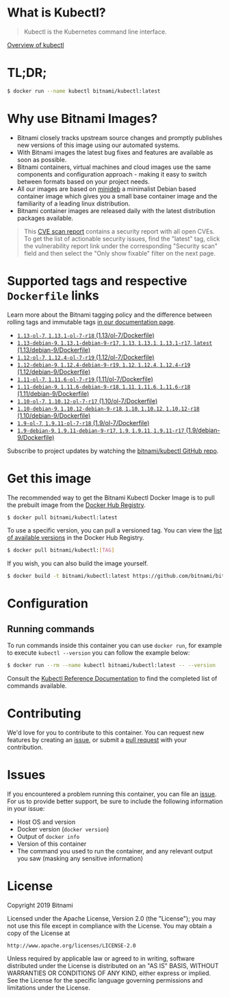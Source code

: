 
# What is Kubectl?

> Kubectl is the Kubernetes command line interface.

[Overview of kubectl](https://kubernetes.io/docs/reference/kubectl/overview/)

# TL;DR;

```bash
$ docker run --name kubectl bitnami/kubectl:latest
```

# Why use Bitnami Images?

* Bitnami closely tracks upstream source changes and promptly publishes new versions of this image using our automated systems.
* With Bitnami images the latest bug fixes and features are available as soon as possible.
* Bitnami containers, virtual machines and cloud images use the same components and configuration approach - making it easy to switch between formats based on your project needs.
* All our images are based on [minideb](https://github.com/bitnami/minideb) a minimalist Debian based container image which gives you a small base container image and the familiarity of a leading linux distribution.
* Bitnami container images are released daily with the latest distribution packages available.


> This [CVE scan report](https://quay.io/repository/bitnami/kubectl?tab=tags) contains a security report with all open CVEs. To get the list of actionable security issues, find the "latest" tag, click the vulnerability report link under the corresponding "Security scan" field and then select the "Only show fixable" filter on the next page.

# Supported tags and respective `Dockerfile` links

Learn more about the Bitnami tagging policy and the difference between rolling tags and immutable tags [in our documentation page](https://docs.bitnami.com/containers/how-to/understand-rolling-tags-containers/).


* [`1.13-ol-7`, `1.13.1-ol-7-r18` (1.13/ol-7/Dockerfile)](https://github.com/bitnami/bitnami-docker-kubectl/blob/1.13.1-ol-7-r18/1.13/ol-7/Dockerfile)
* [`1.13-debian-9`, `1.13.1-debian-9-r17`, `1.13`, `1.13.1`, `1.13.1-r17`, `latest` (1.13/debian-9/Dockerfile)](https://github.com/bitnami/bitnami-docker-kubectl/blob/1.13.1-debian-9-r17/1.13/debian-9/Dockerfile)
* [`1.12-ol-7`, `1.12.4-ol-7-r19` (1.12/ol-7/Dockerfile)](https://github.com/bitnami/bitnami-docker-kubectl/blob/1.12.4-ol-7-r19/1.12/ol-7/Dockerfile)
* [`1.12-debian-9`, `1.12.4-debian-9-r19`, `1.12`, `1.12.4`, `1.12.4-r19` (1.12/debian-9/Dockerfile)](https://github.com/bitnami/bitnami-docker-kubectl/blob/1.12.4-debian-9-r19/1.12/debian-9/Dockerfile)
* [`1.11-ol-7`, `1.11.6-ol-7-r19` (1.11/ol-7/Dockerfile)](https://github.com/bitnami/bitnami-docker-kubectl/blob/1.11.6-ol-7-r19/1.11/ol-7/Dockerfile)
* [`1.11-debian-9`, `1.11.6-debian-9-r18`, `1.11`, `1.11.6`, `1.11.6-r18` (1.11/debian-9/Dockerfile)](https://github.com/bitnami/bitnami-docker-kubectl/blob/1.11.6-debian-9-r18/1.11/debian-9/Dockerfile)
* [`1.10-ol-7`, `1.10.12-ol-7-r17` (1.10/ol-7/Dockerfile)](https://github.com/bitnami/bitnami-docker-kubectl/blob/1.10.12-ol-7-r17/1.10/ol-7/Dockerfile)
* [`1.10-debian-9`, `1.10.12-debian-9-r18`, `1.10`, `1.10.12`, `1.10.12-r18` (1.10/debian-9/Dockerfile)](https://github.com/bitnami/bitnami-docker-kubectl/blob/1.10.12-debian-9-r18/1.10/debian-9/Dockerfile)
* [`1.9-ol-7`, `1.9.11-ol-7-r18` (1.9/ol-7/Dockerfile)](https://github.com/bitnami/bitnami-docker-kubectl/blob/1.9.11-ol-7-r18/1.9/ol-7/Dockerfile)
* [`1.9-debian-9`, `1.9.11-debian-9-r17`, `1.9`, `1.9.11`, `1.9.11-r17` (1.9/debian-9/Dockerfile)](https://github.com/bitnami/bitnami-docker-kubectl/blob/1.9.11-debian-9-r17/1.9/debian-9/Dockerfile)

Subscribe to project updates by watching the [bitnami/kubectl GitHub repo](https://github.com/bitnami/bitnami-docker-kubectl).

# Get this image

The recommended way to get the Bitnami Kubectl Docker Image is to pull the prebuilt image from the [Docker Hub Registry](https://hub.docker.com/r/bitnami/kubectl).

```bash
$ docker pull bitnami/kubectl:latest
```

To use a specific version, you can pull a versioned tag. You can view the [list of available versions](https://hub.docker.com/r/bitnami/kubectl/tags/) in the Docker Hub Registry.

```bash
$ docker pull bitnami/kubectl:[TAG]
```

If you wish, you can also build the image yourself.

```bash
$ docker build -t bitnami/kubectl:latest https://github.com/bitnami/bitnami-docker-kubectl.git
```

# Configuration

## Running commands

To run commands inside this container you can use `docker run`, for example to execute `kubectl --version` you can follow the example below:

```bash
$ docker run --rm --name kubectl bitnami/kubectl:latest -- --version
```

Consult the [Kubectl Reference Documentation](https://kubernetes.io/docs/reference/generated/kubectl/kubectl-commands) to find the completed list of commands available.

# Contributing

We'd love for you to contribute to this container. You can request new features by creating an [issue](https://github.com/bitnami/bitnami-docker-kubectl/issues), or submit a [pull request](https://github.com/bitnami/bitnami-docker-kubectl/pulls) with your contribution.

# Issues

If you encountered a problem running this container, you can file an [issue](https://github.com/bitnami/bitnami-docker-kubectl/issues). For us to provide better support, be sure to include the following information in your issue:

- Host OS and version
- Docker version (`docker version`)
- Output of `docker info`
- Version of this container
- The command you used to run the container, and any relevant output you saw (masking any sensitive information)

# License

Copyright 2019 Bitnami

Licensed under the Apache License, Version 2.0 (the "License");
you may not use this file except in compliance with the License.
You may obtain a copy of the License at

    http://www.apache.org/licenses/LICENSE-2.0

Unless required by applicable law or agreed to in writing, software
distributed under the License is distributed on an "AS IS" BASIS,
WITHOUT WARRANTIES OR CONDITIONS OF ANY KIND, either express or implied.
See the License for the specific language governing permissions and
limitations under the License.
